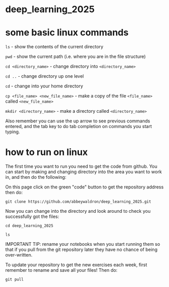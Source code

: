 # deep_learning_2025




# some basic linux commands

`ls` - show the contents of the current directory

`pwd` - show the current path (i.e. where you are in the file structure)

`cd <directory_name>` - change directory into `<directory_name>`

`cd ..` - change directory up one level

`cd` - change into your home directory

`cp <file_name> <new_file_name>` - make a copy of the file `<file_name>` called `<new_file_name>`

`mkdir <directory_name>` - make a directory called `<directory_name>`

Also remember you can use the up arrow to see previous commands entered, and the tab key to do tab completion on commands you start typing.

# how to run on linux

The first time you want to run you need to get the code from github.  You can start by making and changing directory into the area you want to work in, and then do the following:

On this page click on the green "code" button to get the repository address then do:

`git clone https://github.com/abbeywaldron/deep_learning_2025.git`

Now you can change into the directory and look around to check you successfully got the files:

`cd deep_learning_2025`

`ls`

IMPORTANT TIP: rename your notebooks when you start running them so that if you pull from the git repository later they have no chance of being over-written.


To update your repository to get the new exercises each week, first remember to rename and save all your files!  Then do:

`git pull`